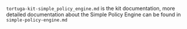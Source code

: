 `tortuga-kit-simple_policy_engine.md` is the kit documentation, more detailed
documentation about the Simple Policy Engine can be found in
`simple-policy-engine.md`
